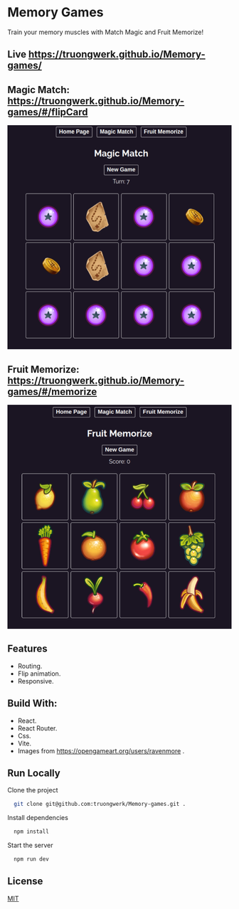 # Memory Games

Train your memory muscles with Match Magic and Fruit Memorize!

## Live https://truongwerk.github.io/Memory-games/

## Magic Match: https://truongwerk.github.io/Memory-games/#/flipCard

![App Screenshot](./screenshots/magic.png)

## Fruit Memorize: https://truongwerk.github.io/Memory-games/#/memorize

![App Screenshot](./screenshots/fruit.png)

## Features

- Routing.
- Flip animation.
- Responsive.

## Build With:

- React.
- React Router.
- Css.
- Vite.
- Images from https://opengameart.org/users/ravenmore .

## Run Locally

Clone the project

```bash
  git clone git@github.com:truongwerk/Memory-games.git .
```

Install dependencies

```bash
  npm install
```

Start the server

```bash
  npm run dev
```

## License

[MIT](https://choosealicense.com/licenses/mit/)
